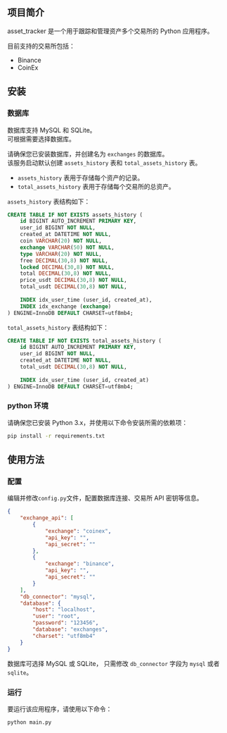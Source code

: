 ﻿## 项目简介
asset_tracker 是一个用于跟踪和管理资产多个交易所的 Python 应用程序。

目前支持的交易所包括：

- Binance
- CoinEx

## 安装

### 数据库

数据库支持 MySQL 和 SQLite。  
可根据需要选择数据库。

请确保您已安装数据库，并创建名为 `exchanges` 的数据库。  
该服务启动默认创建 `assets_history` 表和 `total_assets_history` 表。

- `assets_history` 表用于存储每个资产的记录。
- `total_assets_history` 表用于存储每个交易所的总资产。

`assets_history` 表结构如下：  
```sql
CREATE TABLE IF NOT EXISTS assets_history (
    id BIGINT AUTO_INCREMENT PRIMARY KEY,
    user_id BIGINT NOT NULL,
    created_at DATETIME NOT NULL,
    coin VARCHAR(20) NOT NULL,
    exchange VARCHAR(50) NOT NULL,
    type VARCHAR(20) NOT NULL,
    free DECIMAL(30,8) NOT NULL,
    locked DECIMAL(30,8) NOT NULL,
    total DECIMAL(30,8) NOT NULL,
    price_usdt DECIMAL(30,8) NOT NULL,
    total_usdt DECIMAL(30,8) NOT NULL,
            
    INDEX idx_user_time (user_id, created_at),
    INDEX idx_exchange (exchange)
) ENGINE=InnoDB DEFAULT CHARSET=utf8mb4;
```

`total_assets_history` 表结构如下：  
```sql
CREATE TABLE IF NOT EXISTS total_assets_history (
    id BIGINT AUTO_INCREMENT PRIMARY KEY,
    user_id BIGINT NOT NULL,
    created_at DATETIME NOT NULL,
    total_usdt DECIMAL(30,8) NOT NULL,
            
    INDEX idx_user_time (user_id, created_at)
) ENGINE=InnoDB DEFAULT CHARSET=utf8mb4;
```

### python 环境

请确保您已安装 Python 3.x，并使用以下命令安装所需的依赖项：

```bash
pip install -r requirements.txt
```

## 使用方法

### 配置

编辑并修改`config.py`文件，配置数据库连接、交易所 API 密钥等信息。  

```json
{
    "exchange_api": [
        {
            "exchange": "coinex",
            "api_key": "",
            "api_secret": ""
        },
        {
            "exchange": "binance",
            "api_key": "",
            "api_secret": ""
        }
    ],
    "db_connector": "mysql",
    "database": {
        "host": "localhost",
        "user": "root",
        "password": "123456",
        "database": "exchanges",
        "charset": "utf8mb4"
    }
}
```

数据库可选择 MySQL 或 SQLite， 只需修改 `db_connector` 字段为 `mysql` 或者 `sqlite`。

### 运行

要运行该应用程序，请使用以下命令：

```bash
python main.py
```

